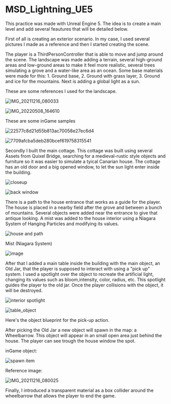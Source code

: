# MSD_Lightning_UE5

This practice was made with Unreal Engine 5. The idea is to create a main level and add several feautures that will be detailed below.

First of all is creating an exterior scenario. In my case, I used several pictures I made as a reference and then I started creating the scene.

The player is a ThirdPersonController that is able to move and jump around the scene. The landscape was made adding a terrain, several high-ground areas and low-ground areas to make it feel more realistic, several trees simulating a grove and a water-like area as an ocean. Some base materials were made for this: 1. Ground base, 2. Ground with grass layer, 3. Ground and ice for the mountains. Next is adding a global light as a sun.

These are some references I used for the landscape.

![IMG_20211216_080033](https://user-images.githubusercontent.com/114673717/212701802-9d8140b5-f78e-4a24-95b0-9ead21657dd9.jpg)

![IMG_20220508_164610](https://user-images.githubusercontent.com/114673717/212701667-32a7e7d0-f955-48e6-8649-0e9c4411ce10.jpg)

These are some inGame samples

![22577c8d21d55b813ac70058e27ec6d4](https://user-images.githubusercontent.com/114673717/212701102-b6a5e48f-62ad-4907-8e48-459a4baf853c.jpg)

![7709afcba5deb280bcef619758315541](https://user-images.githubusercontent.com/114673717/212701007-0a44f1e4-7358-4cb3-a889-791d2c87a070.png)


Secondly I built the main cottage. This cottage was built using several Assets from Quixel Bridge, searching for a medieval-rustic style objects and furniture so it was easier to simulate a tyical Canarian house. The cottage has an old door and a big opened window, to let the sun light enter inside the building.

![closeup](https://user-images.githubusercontent.com/114673717/212700911-dbf53582-b526-498c-aef7-1cda50663c3f.jpg)

![back window](https://user-images.githubusercontent.com/114673717/212700932-d5b4b98a-8bad-4f1c-b127-941d94ca4ea0.jpg)


There is a path to the house entrance that works as a guide for the player. The house is placed in a nearby field after the grove and between a bunch of mountains. Several objects were added near the entrance to give that antique looking. A mist was added to the house interior using a Niagara System of Hanging Particles and modifying its values.

![house and path](https://user-images.githubusercontent.com/114673717/212700842-68ba10ab-63e6-48af-bb6a-1c2a15c68e34.png)

Mist (Niagara System)

![image](https://user-images.githubusercontent.com/114673717/212701341-7f38f47c-0b83-4de0-8e85-bd49dd62a156.png)



After that I added a main table inside the building with the main object, an Old Jar, that the player is supposed to interact with using a "pick up" system. I used a spotlight over the object to recreate the artificial light, changing its values such as bloom,intensity, color, radius, etc. This spotlight guides the player to the old jar. Once the player collisions with the object, it will be destroyed.

![interior spotlight](https://user-images.githubusercontent.com/114673717/212700950-54c66538-a930-418e-86ea-cbf6619edafe.jpg)

![table_object](https://user-images.githubusercontent.com/114673717/212700803-eca5cf54-96e7-4aca-907e-8d1031584e26.png)


Here's the object blueprint for the pick-up action.

After picking the Old Jar a new object will spawn in the map: a Wheelbarrow. This object will appear in an small open area just behind the house. The player can see trough the house window the spot.

inGame object:

![spawn item](https://user-images.githubusercontent.com/114673717/212701550-e6af0cc9-82fd-45b1-8e15-9b3efa200a88.png)

Reference image:

![IMG_20211216_080025](https://user-images.githubusercontent.com/114673717/212701975-b8cca755-7411-4912-879a-abcd50c3dd86.jpg)


Finally, I introduced a transparent material as a box collider around the wheelbarrow that allows the player to end the game.

